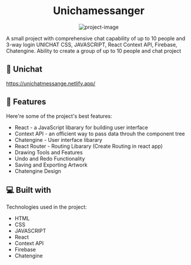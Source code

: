 <h1 align="center" id="title">Unichamessanger</h1>

<p align="center"><img src="https://i.postimg.cc/FRzMbqd0/Screenshot-2023-11-19-062111.png" alt="project-image"></p>

<p id="description">A small project with comprehensive chat capability of up to 10 people and 3-way login UNICHAT
CSS,
JAVASCRIPT,
React
Context API,
Firebase,
Chatengine. Ability to create a group of up to 10 people and chat project</p>

<h2>🚀 Unichat</h2>

https://unichatmessange.netlify.app/

<h2>🧐 Features</h2>

Here're some of the project's best features:

- React - a JavaScript libarary for building user interface
- Context API - an officient way to pass data throuh the component tree
- Chatengine - User interface libarary
- React Router - Routing Libarary (Create Routing in react app)
- Drawing Tools and Features
- Undo and Redo Functionality
- Saving and Exporting Artwork
- Chatengine Design



<h2>💻 Built with</h2>
Technologies used in the project:

- HTML
- CSS
- JAVASCRIPT
- React
- Context API
- Firebase
- Chatengine
